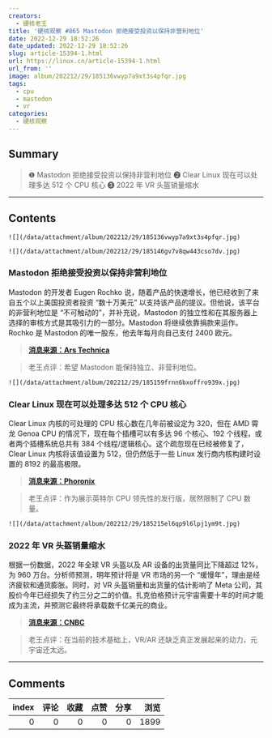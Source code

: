 ```yaml
---
creators:
  - 硬核老王
title: '硬核观察 #865 Mastodon 拒绝接受投资以保持非营利地位'
date: 2022-12-29 18:52:26
date_updated: 2022-12-29 18:52:26
slug: article-15394-1.html
url: https://linux.cn/article-15394-1.html
url_from: ''
image: album/202212/29/185136vwyp7a9xt3s4pfqr.jpg
tags:
  - cpu
  - mastodon
  - vr
categories:
  - 硬核观察
---
```


## Summary

> ❶ Mastodon 拒绝接受投资以保持非营利地位
> ❷ Clear Linux 现在可以处理多达 512 个 CPU 核心
> ❸ 2022 年 VR 头盔销量缩水

***

<!-- more -->

## Contents

`![](/data/attachment/album/202212/29/185136vwyp7a9xt3s4pfqr.jpg)`

`![](/data/attachment/album/202212/29/185146gv7v8qw443cso7dv.jpg)`

### Mastodon 拒绝接受投资以保持非营利地位

Mastodon 的开发者 Eugen Rochko 说，随着产品的快速增长，他已经收到了来自五个以上美国投资者投资 “数十万美元” 以支持该产品的提议。但他说，该平台的非营利地位是 “不可触动的”，并补充说，Mastodon 的独立性和在其服务器上选择的审核方式是其吸引力的一部分。Mastodon 将继续依靠捐款来运作。Rochko 是 Mastodon 的唯一股东，他去年每月向自己支付 2400 欧元。

> 
> **[消息来源：Ars Technica](https://arstechnica.com/tech-policy/2022/12/twitter-rival-mastodon-rejects-funding-to-preserve-nonprofit-status/)**
> 
> 
> 

> 
> 老王点评：希望 Mastodon 能保持独立、非营利地位。
> 
> 
> 

`![](/data/attachment/album/202212/29/185159frnn6bxoffro939x.jpg)`

### Clear Linux 现在可以处理多达 512 个 CPU 核心

Clear Linux 内核的可处理的 CPU 核心数在几年前被设定为 320，但在 AMD 霄龙 Genoa CPU 的情况下，现在每个插槽可以有多达 96 个核心、192 个线程，或者两个插槽系统总共有 384 个线程/逻辑核心。这个疏忽现在已经被修复了，Clear Linux 内核将该值设置为 512，但仍然低于一些 Linux 发行商内核构建时设置的 8192 的最高极限。

> 
> **[消息来源：Phoronix](https://www.phoronix.com/news/Clear-Linux-512-NR_CPUS)**
> 
> 
> 

> 
> 老王点评：作为展示英特尔 CPU 领先性的发行版，居然限制了 CPU 数量。
> 
> 
> 

`![](/data/attachment/album/202212/29/185215el6qp9l6lpj1ym9t.jpg)`

### 2022 年 VR 头盔销量缩水

根据一份数据，2022 年全球 VR 头盔以及 AR 设备的出货量同比下降超过 12%，为 960 万台。分析师预测，明年预计将是 VR 市场的另一个 “缓慢年”，理由是经济疲软和通货膨胀。同时，对 VR 头盔销量和出货量的估计影响了 Meta 公司，其股价今年已经损失了约三分之二的价值。扎克伯格预计元宇宙需要十年的时间才能成为主流，并预测它最终将承载数千亿美元的商业。

> 
> **[消息来源：CNBC](https://www.cnbc.com/2022/12/28/metaverse-off-to-ominous-start-after-vr-headset-sales-shrank-in-2022.html)**
> 
> 
> 

> 
> 老王点评：在当前的技术基础上，VR/AR 还缺乏真正发展起来的动力，元宇宙还太远。
> 
> 
>

***

## Comments


|   index |   评论 |   收藏 |   点赞 |   分享 |   浏览 |
|--------:|-------:|-------:|-------:|-------:|-------:|
|       0 |      0 |      0 |      0 |      0 |   1899 |
